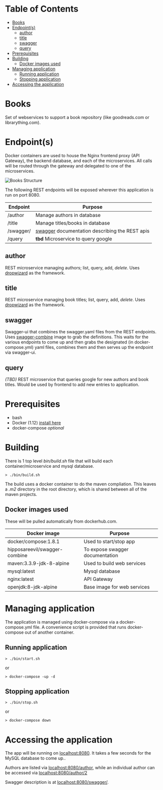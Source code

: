 Table of Contents
=================

   * [Books](#books)
   * [Endpoint(s)](#endpoints)
      * [author](#author)
      * [title](#title)
      * [swagger](#swagger)
      * [query](#query)
   * [Prerequisites](#prerequisites)
   * [Building](#building)
      * [Docker images used](#docker-images-used)
   * [Managing application](#managing-application)
      * [Running application](#running-application)
      * [Stopping application](#stopping-application)
   * [Accessing the application](#accessing-the-application)

# Books
Set of webservices to support a book repository (like goodreads.com or librarything.com). 

# Endpoint(s)
Docker containers are used to house the Nginx frontend proxy (API Gateway), the backend database, and each of the microservices. All calls will be routed through the gateway and delegated to one of the microservices.

![Books Structure](https://github.com/hipposareevil/books/blob/master/images/structure.png)

The following REST endpoints will be exposed wherever this application is run on port 8080.

Endpoint | Purpose
--- | ---
/author | Manage authors in database
/title | Manage titles/books in database
/swagger/ | [swagger](http://swagger.io) documentation describing the REST apis
/query | **tbd** Microservice to query google|amazon for books and authors

## author
REST microservice managing authors; list, query, add, *delete*. Uses [dropwizard](http://www.dropwizard.io/) as the framework.

## title
REST microservice managing book titles; list, query, add, *delete*. Uses [dropwizard](http://www.dropwizard.io/) as the framework.

## swagger
Swagger-ui that combines the swagger.yaml files from the REST endpoints. Uses [swagger-combine](https://hub.docker.com/r/hipposareevil/swagger-combine/) image to grab the definitions. This waits for the various endpoints to come up and then grabs the designated (in docker-compose.yml) yaml files, combines them and then serves up the endpoint via swagger-ui.

## query
*(TBD)* REST microservice that queries google for new authors and book titles. Would be used by frontend to add new entries to application. 


# Prerequisites

* bash
* Docker (1.12) [install here](https://docs.docker.com/engine/installation/)
* docker-compose _optional_


# Building

There is 1 top level *bin/build.sh* file that will build each container/microservice and mysql database.
```
> ./bin/build.sh
```

The build uses a docker container to do the maven compliation. This leaves a *.m2* directory in the root directory, which is shared between all of the maven projects.


## Docker images used

These will be pulled automatically from dockerhub.com.

Docker image | Purpose
--- | ---
docker/compose:1.8.1 | Used to start/stop app
hipposareevil/swagger-combine | To expose swagger documentation
maven:3.3.9-jdk-8-alpine  | Used to build web services
mysql:latest | Mysql database
nginx:latest | API Gateway
openjdk:8-jdk-alpine | Base image for web services


# Managing application

The application is managed using docker-compose via a docker-compose.yml file. A convenience script is provided that runs docker-compose out of another container.

## Running application
```
> ./bin/start.sh
```
or
```
> docker-compose -up -d
```

## Stopping application
```
> ./bin/stop.sh
```
or
```
> docker-compose down
```

# Accessing the application

The app will be running on [localhost:8080](http://localhost:8080). It takes a few seconds for the MySQL database to come up..

Authors are listed via [localhost:8080/author](http://localhost:8080/author), while an individual author can be accessed via [localhost:8080/author/2](http://localhost:8080/author/2)

Swagger description is at [localhost:8080/swagger/](http://localhost:8080/swagger/).




